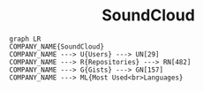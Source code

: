 <h1 align="center">SoundCloud</h1>

```mermaid
graph LR
COMPANY_NAME{SoundCloud}
COMPANY_NAME ---> U{Users} ---> UN[29]
COMPANY_NAME ---> R{Repositories} ---> RN[482]
COMPANY_NAME ---> G{Gists} ---> GN[157]
COMPANY_NAME ---> ML{Most Used<br>Languages}
```
